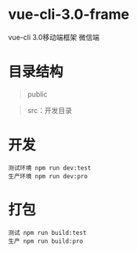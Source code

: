 # vue-cli-3.0-frame
vue-cli 3.0移动端框架 微信端
# 目录结构
>public

>src：开发目录

# 开发  
    测试环境 npm run dev:test
    生产环境 npm run dev:pro
# 打包  
    测试 npm run build:test
    生产 npm run build:pro
